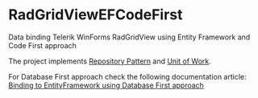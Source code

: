 # RadGridViewEFCodeFirst
Data binding Telerik WinForms RadGridView using Entity Framework and Code First approach

The project implements [Repository Pattern](https://msdn.microsoft.com/en-us/library/ff649690.aspx) and [Unit of Work](http://martinfowler.com/eaaCatalog/unitOfWork.html).

For Database First approach check the following documentation article: [Binding to EntityFramework using Database First approach](http://www.telerik.com/help/winforms/gridview-populating-with-data-binding-to-entity-framework-using-database-first-approach.html)
